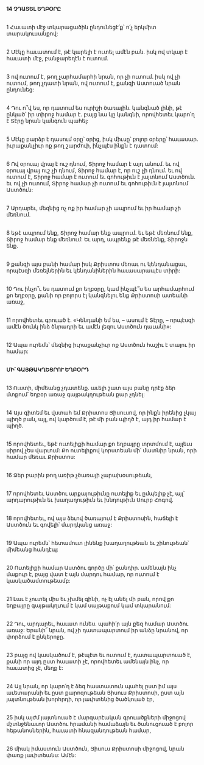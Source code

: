 **14 ՉԴԱՏԵԼ ԵՂԲՕՐԸ**

\
1 Հաւատի մէջ տկարացածին ընդունեցէ՛ք՝ ո՛չ երկմիտ տարակուսանքով:

\
2 Մէկը հաւատում է, թէ կարելի է ուտել ամէն բան. իսկ ով տկար է հաւատի մէջ, բանջարեղէն է ուտում.

\
3 ով ուտում է, թող չարհամարհի նրան, որ չի ուտում. իսկ ով չի ուտում, թող չդատի նրան, ով ուտում է, քանզի Աստուած նրան ընդունեց:

\
4 Դու ո՞վ ես, որ դատում ես ուրիշի ծառային. կանգնած լինի, թէ ընկած՝ իր տիրոջ համար է. բայց նա կը կանգնի, որովհետեւ կարո՛ղ է Տէրը նրան կանգուն պահել:

\
5 Մէկը բարձր է դասում օրը՝ օրից, իսկ միւսը՝ բոլոր օրերը՝ հաւասար. իւրաքանչիւր ոք թող շարժուի, ինչպէս ինքն է դատում:

\
6 Ով օրուայ վրայ է ուշ դնում, Տիրոջ համար է այդ անում. եւ ով օրուայ վրայ ուշ չի դնում, Տիրոջ համար է, որ ուշ չի դնում. եւ ով ուտում է, Տիրոջ համար է ուտում եւ գոհութիւն է յայտնում Աստծուն. եւ ով չի ուտում, Տիրոջ համար չի ուտում եւ գոհութիւն է յայտնում Աստծուն:

\
7 Արդարեւ, մեզնից ոչ ոք իր համար չի ապրում եւ իր համար չի մեռնում.

\
8 եթէ ապրում ենք, Տիրոջ համար ենք ապրում. եւ եթէ մեռնում ենք, Տիրոջ համար ենք մեռնում: Եւ արդ, ապրենք թէ մեռնենք, Տիրոջն ենք.

\
9 քանզի այս բանի համար իսկ Քրիստոս մեռաւ ու կենդանացաւ, որպէսզի մեռելներին եւ կենդանիներին հաւասարապէս տիրի:

\
10 Դու ինչո՞ւ ես դատում քո եղբօրը, կամ ինչպէ՞ս ես արհամարհում քո եղբօրը, քանի որ բոլորս էլ կանգնելու ենք Քրիստոսի ատեանի առաջ,

\
11 որովհետեւ գրուած է.
«Կենդանի եմ ես, – ասում է Տէրը, –
որպէսզի ամէն ծունկ ինձ ծնրադրի
եւ ամէն լեզու Աստծուն դաւանի»:

\
12 Ապա ուրեմն՝ մեզնից իւրաքանչիւր ոք Աստծուն հաշիւ է տալու իր համար:

\
**ՄԻ՛ ԳԱՅԹԱԿՂԵՑՐՈՒ ԵՂԲՕՐԴ**

\
13 Ուստի, միմեանց չդատենք. աւելի շատ այս բանը դրէք ձեր մտքում՝ եղբօր առաջ գայթակղութեան քար չդնել:

\
14 Այս գիտեմ եւ վստահ եմ Քրիստոս Յիսուսով, որ ինքն իրենից չկայ պիղծ բան, այլ, ով կարծում է, թէ մի բան պիղծ է, այդ իր համար է պիղծ.

\
15 որովհետեւ, եթէ ուտելիքի համար քո եղբայրը տրտմում է, այլեւս սիրով չես վարւում: Քո ուտելիքով կորստեան մի՛ մատնիր նրան, որի համար մեռաւ Քրիստոս:

\
16 Ձեր բարին թող առիթ չծառայի չարախօսութեան,

\
17 որովհետեւ Աստծու արքայութիւնը ուտելիք եւ ըմպելիք չէ, այլ՝ արդարութիւն եւ խաղաղութիւն եւ խնդութիւն Սուրբ Հոգով.

\
18 որովհետեւ, ով այս ձեւով ծառայում է Քրիստոսին, հաճելի է Աստծուն եւ գովելի՝ մարդկանց առաջ:

\
19 Ապա ուրեմն՝ հետամուտ լինենք խաղաղութեան եւ շինութեան՝ միմեանց հանդէպ:

\
20 Ուտելիքի համար Աստծու գործը մի՛ քանդիր. ամենայն ինչ մաքուր է, բայց վատ է այն մարդու համար, որ ուտում է կասկածամտութեամբ:

\
21 Լաւ է չուտել միս եւ չխմել գինի, ոչ էլ անել մի բան, որով քո եղբայրը գայթակղւում է կամ սայթաքում կամ տկարանում:

\
22 Դու, արդարեւ, հաւատ ունես. պահի՛ր այն քեզ համար Աստծու առաջ: Երանի՜ նրան, ով չի դատապարտում իր անձը նրանով, որ փորձում է ընկերոջը.

\
23 բայց ով կասկածում է, թէպէտ եւ ուտում է, դատապարտուած է, քանի որ այդ ըստ հաւատի չէ, որովհետեւ ամենայն ինչ, որ հաւատից չէ, մեղք է:

\
24 Այլ նրան, որ կարո՛ղ է ձեզ հաստատուն պահել ըստ իմ այս աւետարանի եւ ըստ քարոզութեան Յիսուս Քրիստոսի, ըստ այն յայտնութեան խորհրդի, որ յաւիտենից ծածկուած էր,

\
25 իսկ այժմ յայտնուած է մարգարէական գրուածքների միջոցով մշտնջենաւոր Աստծու հրամանի համաձայն եւ ծանուցուած է բոլոր հեթանոսներին, հաւատի հնազանդութեան համար,

\
26 միակ իմաստուն Աստծուն, Յիսուս Քրիստոսի միջոցով, նրան փառք յաւիտեանս: Ամէն:

